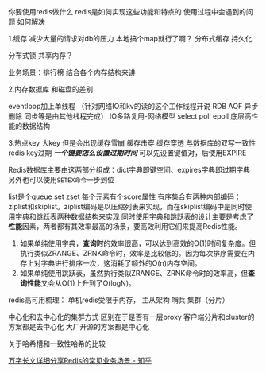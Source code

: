 你要使用redis做什么
redis是如何实现这些功能和特点的
使用过程中会遇到的问题 如何解决

1.缓存 减少大量的请求对db的压力
本地搞个map就行了啊？ 分布式缓存 持久化 


分布式锁
共享内存？

业务场景：排行榜  结合各个内存结构来讲

2.内存数据库 和磁盘的差别

eventloop加上单线程 （针对网络IO和kv的读的这个工作线程开说    RDB AOF 异步删除 同步等是由其他线程完成）
IO多路复用-网络模型 select poll epoll
底层高性能的数据结构

3.热点key 大key
但是会出现缓存雪崩 缓存击穿 缓存穿透
与数据库的双写一致性
redis key过期
**_一个键要怎么设置过期时间_** 可以先设置键值对，后使用EXPIRE


Redis数据库主要由这两部分组成：dict字典即键空间、expires字典即过期字典
另外也可以使用`SETEX命令`一步到位



list是个queue
set 
zset 每个元素有个score属性
有序集合有两种内部编码：ziplist和skiplist。ziplist编码是以压缩列表来实现，而在skiplist编码中是同时使用字典和跳跃表两种数据结构来实现
同时使用字典和跳跃表的设计主要是考虑了**性能**因素，两者都有其效率最高的场景，要高效利用它们来提高Redis性能。

1. 如果单纯使用字典，**查询时**的效率很高，可以达到高效的O(1)时间复杂度。但执行类似ZRANGE、ZRNK命令时，效率是比较低的。因为每次排序需要在内存上对字典进行排序一次，这消耗了额外的O(n)内存空间。
2. 如果单纯使用跳跃表，虽然执行类似ZRANGE、ZRNK命令时的效率高，但**查询性能**又会从O(1)上升到了O(logN)。


redis高可用梳理：
单机redis受限于内存，
主从架构
哨兵
集群（分片）


中心化和去中心化的集群方式 区别在于是否有一层proxy
客户端分片和cluster的方案都是去中心化
大厂开源的方案都是中心化

关于哈希槽和一致性哈希的比较

















[万字长文详细分享Redis的常见业务场景 - 知乎](https://zhuanlan.zhihu.com/p/718225206)





